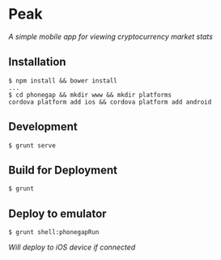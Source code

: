 # Peak

*A simple mobile app for viewing cryptocurrency market stats*

## Installation

```
$ npm install && bower install
...
$ cd phonegap && mkdir www && mkdir platforms
cordova platform add ios && cordova platform add android
```

## Development

```
$ grunt serve
```

## Build for Deployment

```
$ grunt
```

## Deploy to emulator

```
$ grunt shell:phonegapRun
```

*Will deploy to iOS device if connected*
